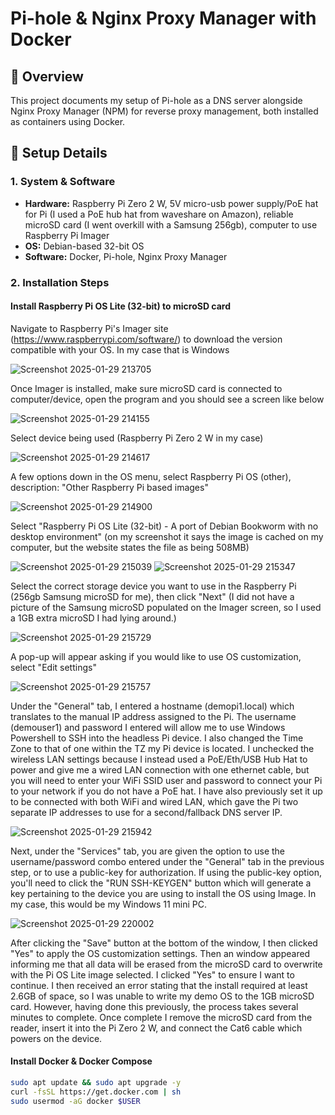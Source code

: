 # Pi-hole & Nginx Proxy Manager with Docker

## 📝 Overview  
This project documents my setup of Pi-hole as a DNS server alongside Nginx Proxy Manager (NPM) for reverse proxy management, both installed as containers using Docker.

## 🔧 Setup Details  
### **1. System & Software**  
- **Hardware:** Raspberry Pi Zero 2 W, 5V micro-usb power supply/PoE hat for Pi (I used a PoE hub hat from waveshare on Amazon), reliable microSD card (I went overkill with a Samsung 256gb), computer to use Raspberry Pi Imager
- **OS:** Debian-based 32-bit OS  
- **Software:** Docker, Pi-hole, Nginx Proxy Manager  

### **2. Installation Steps**  
#### **Install Raspberry Pi OS Lite (32-bit) to microSD card**
Navigate to Raspberry Pi's Imager site (https://www.raspberrypi.com/software/) to download the version compatible with your OS. In my case that is Windows

![Screenshot 2025-01-29 213705](https://github.com/user-attachments/assets/26ddfa1c-3fe7-4f61-8d26-d3ab73fa65db)

Once Imager is installed, make sure microSD card is connected to computer/device, open the program and you should see a screen like below

![Screenshot 2025-01-29 214155](https://github.com/user-attachments/assets/7bddf448-4601-4ce8-be58-4aa3006bdafb)

Select device being used (Raspberry Pi Zero 2 W in my case)

![Screenshot 2025-01-29 214617](https://github.com/user-attachments/assets/928a32de-650e-4d9d-8769-89280c99b6f4)

A few options down in the OS menu, select Raspberry Pi OS (other), description: "Other Raspberry Pi based images"

![Screenshot 2025-01-29 214900](https://github.com/user-attachments/assets/ccde06d9-35ab-4e89-86e9-97e71250f0ee)

Select "Raspberry Pi OS Lite (32-bit) - A port of Debian Bookworm with no desktop environment" (on my screenshot it says the image is cached on my computer, but the website states the file as being 508MB)

![Screenshot 2025-01-29 215039](https://github.com/user-attachments/assets/f05cf9f4-a379-46c7-860c-02dd7cab978c)
![Screenshot 2025-01-29 215347](https://github.com/user-attachments/assets/6e0add5b-9934-47a2-b159-9169e2208c65)

Select the correct storage device you want to use in the Raspberry Pi (256gb Samsung microSD for me), then click "Next" (I did not have a picture of the Samsung microSD populated on the Imager screen, so I used a 1GB extra microSD I had lying around.)

![Screenshot 2025-01-29 215729](https://github.com/user-attachments/assets/5c6f041e-b4ac-4345-8e63-0191e85a2260)

A pop-up will appear asking if you would like to use OS customization, select "Edit settings"

![Screenshot 2025-01-29 215757](https://github.com/user-attachments/assets/a996be5b-fbaa-4c54-9c83-cc8b031de327)

Under the "General" tab, I entered a hostname (demopi1.local) which translates to the manual IP address assigned to the Pi. 
The username (demouser1) and password I entered will allow me to use Windows Powershell to SSH into the headless Pi device.
I also changed the Time Zone to that of one within the TZ my Pi device is located. 
I unchecked the wireless LAN settings because I instead used a PoE/Eth/USB Hub Hat to power and give me a wired LAN connection with one ethernet cable, but you will need to enter your WiFi SSID user and password to connect your Pi to your network if you do not have a PoE hat. 
I have also previously set it up to be connected with both WiFi and wired LAN, which gave the Pi two separate IP addresses to use for a second/fallback DNS server IP. 

![Screenshot 2025-01-29 215942](https://github.com/user-attachments/assets/20ebbad4-ae23-4a70-9d34-828139ffe570)

Next, under the "Services" tab, you are given the option to use the username/password combo entered under the "General" tab in the previous step, or to use a public-key for authorization. 
If using the public-key option, you'll need to click the "RUN SSH-KEYGEN" button which will generate a key pertaining to the device you are using to install the OS using Image. In my case, this would be my Windows 11 mini PC.

![Screenshot 2025-01-29 220002](https://github.com/user-attachments/assets/c29551f9-b823-4e10-a86a-ef4273ece491)

After clicking the "Save" button at the bottom of the window, I then clicked "Yes" to apply the OS customization settings.
Then an window appeared informing me that all data will be erased from the microSD card to overwrite with the Pi OS Lite image selected. I clicked "Yes" to ensure I want to continue. 
I then received an error stating that the install required at least 2.6GB of space, so I was unable to write my demo OS to the 1GB microSD card.
However, having done this previously, the process takes several minutes to complete. Once complete I remove the microSD card from the reader, insert it into the Pi Zero 2 W, and connect the Cat6 cable which powers on the device.
#### **Install Docker & Docker Compose**  
```bash
sudo apt update && sudo apt upgrade -y
curl -fsSL https://get.docker.com | sh
sudo usermod -aG docker $USER
